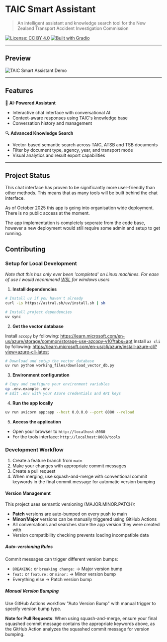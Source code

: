 
# TAIC Smart Assistant

> An intelligent assistant and knowledge search tool for the New Zealand Transport Accident Investigation Commission

[![License: CC BY 4.0](https://img.shields.io/badge/License-CC%20BY%204.0-lightgrey.svg)](https://creativecommons.org/licenses/by/4.0/)
[![Built with Gradio](https://img.shields.io/badge/Built%20with-Gradio-orange)](https://gradio.app/)

---

## Preview

![TAIC Smart Assistant Demo](https://github.com/1jamesthompson1/TAIC_smart_assistant/releases/download/v0.4.0/demo.gif)

---

## Features

🤖 **AI-Powered Assistant**
- Interactive chat interface with conversational AI
- Context-aware responses using TAIC's knowledge base
- Conversation history and management

🔍 **Advanced Knowledge Search**
- Vector-based semantic search across TAIC, ATSB and TSB documents
- Filter by document type, agency, year, and transport mode
- Visual analytics and result export capabilities

---

## Project Status

This chat interface has proven to be significantly more user-friendly than other methods. This means that as many tools will be built behind the chat interface.

As of October 2025 this app is going into organisation wide deployment. There is no public access at the moment.

The app implementation is completely seperate from the code base, however a new deployment would still require some admin and setup to get running.

## Contributing

### Setup for Local Development

_Note that this has only ever been 'completed' on Linux machines. For ease of use I would recommend [WSL](https://learn.microsoft.com/en-us/windows/wsl/about) for windows users_

1. **Install dependencies**

```bash
# Install uv if you haven't already
curl -Ls https://astral.sh/uv/install.sh | sh

# Install project dependencies
uv sync
```

2. **Get the vector database**

Install `azcopy` by following: https://learn.microsoft.com/en-us/azure/storage/common/storage-use-azcopy-v10?tabs=apt
Install `az cli` by following: https://learn.microsoft.com/en-us/cli/azure/install-azure-cli?view=azure-cli-latest

```bash
# Download and setup the vector database
uv run python working_files/download_vector_db.py
```

3. **Environment configuration**

```bash
# Copy and configure your environment variables
cp .env.example .env
# Edit .env with your Azure credentials and API keys
```

4. **Run the app locally**

```bash
uv run uvicorn app:app --host 0.0.0.0 --port 8080 --reload
```

5. **Access the application**
- Open your browser to `http://localhost:8080`
- For the tools interface: `http://localhost:8080/tools`

### Development Workflow

1. Create a feature branch from `main`
2. Make your changes with appropriate commit messages
3. Create a pull request
4. When merging, use squash-and-merge with conventional commit keywords in the final commit message for automatic version bumping

#### Version Management

This project uses semantic versioning (MAJOR.MINOR.PATCH):

- **Patch** versions are auto-bumped on every push to main
- **Minor/Major** versions can be manually triggered using GitHub Actions
- All conversations and searches store the app version they were created with
- Version compatibility checking prevents loading incompatible data

##### Auto-versioning Rules

Commit messages can trigger different version bumps:

- `BREAKING:` or `breaking change:` → Major version bump
- `feat:` or `feature:` or `minor:` → Minor version bump  
- Everything else → Patch version bump

##### Manual Version Bumping

Use GitHub Actions workflow "Auto Version Bump" with manual trigger to specify version bump type.

**Note for Pull Requests**: When using squash-and-merge, ensure your final squashed commit message contains the appropriate keywords above, as the GitHub Action analyzes the squashed commit message for version bumping.
